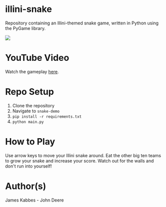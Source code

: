 # illini-snake
Repository containing an Illini-themed snake game, written in Python using the PyGame library.

![](src/static/Snake%20Gameplay%20Snippet.gif)

# YouTube Video
Watch the gameplay [here](https://youtu.be/pZuzKWZzt00).

# Repo Setup

1. Clone the repository
2. Navigate to `snake-demo`
3. `pip install -r requirements.txt`
4. `python main.py`

# How to Play
Use arrow keys to move your Illini snake around. Eat the other big ten teams to grow your snake and increase your score. Watch out for the walls and don't run into yourself!

# Author(s)
James Kabbes - John Deere